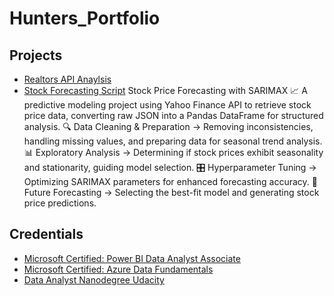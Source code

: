 # Hunters_Portfolio

## Projects
- [Realtors API Anaylsis](https://github.com/Hbravence/Realtors_api_anaylsis/blob/main/Realtor_Data_Scrape.ipynb)
- [Stock Forecasting Script](https://github.com/Hbravence/AMZN_Forecasting/blob/main/AMZN_Forecasting.ipynb)
    Stock Price Forecasting with SARIMAX
📈 A predictive modeling project using Yahoo Finance API to retrieve stock price data, converting raw JSON into a Pandas DataFrame for structured analysis.
🔍 Data Cleaning & Preparation → Removing inconsistencies, handling missing values, and preparing data for seasonal trend analysis.
📊 Exploratory Analysis → Determining if stock prices exhibit seasonality and stationarity, guiding model selection.
🎛 Hyperparameter Tuning → Optimizing SARIMAX parameters for enhanced forecasting accuracy.
🔮 Future Forecasting → Selecting the best-fit model and generating stock price predictions.


## Credentials 
- [Microsoft Certified: Power BI Data Analyst Associate](https://learn.microsoft.com/api/credentials/share/en-us/Hunter-4438/119EEC522867D2F6?sharingId=814368B9FE402D82)
- [Microsoft Certified: Azure Data Fundamentals](https://learn.microsoft.com/api/credentials/share/en-us/Hunter-4438/10D8D2BE128E740?sharingId=814368B9FE402D82)
- [Data Analyst Nanodegree Udacity](https://www.udacity.com/certificate/e/ad57b69a-87f9-11ea-946c-0b56a632aecd)
